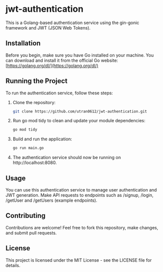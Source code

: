 # jwt-authentication
This is a Golang-based authentication service using the gin-gonic framework and JWT (JSON Web Tokens).

## Installation

Before you begin, make sure you have Go installed on your machine. You can download and install it from the official Go website: [https://golang.org/dl/](https://golang.org/dl/)

## Running the Project

To run the authentication service, follow these steps:

1. Clone the repository:
   ```bash
   git clone https://github.com/utran0612/jwt-authentication.git
   ```
2. Run go mod tidy to clean and update your module dependencies:
   ```bash
   go mod tidy
   ```
3. Build and run the application:
   ```bash
   go run main.go
   ```
4. The authentication service should now be running on http://localhost:8080.

## Usage

You can use this authentication service to manage user authentication and JWT generation. Make API requests to endpoints such as /signup, /login, /getUser and /getUsers (example endpoints).

## Contributing

Contributions are welcome! Feel free to fork this repository, make changes, and submit pull requests.

## License

This project is licensed under the MIT License - see the LICENSE file for details.

